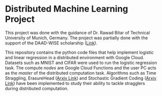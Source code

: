 # Distributed Machine Learning Project
This project was done with the guidance of Dr. Rawad Bitar of Technical University of Munich, Germany. The project was partially done with the support of the DAAD-WISE scholarship ([Link](https://www2.daad.de/deutschland/stipendium/datenbank/en/21148-scholarship-database/?detail=50015295)).

This repository contains the python code files that help implement logistic and linear regression in a distributed environment with Google Cloud. Datasets such as MNIST and CIFAR were used to run the logistic regression task. The compute _nodes_ are Google Cloud Functions and the user PC acts as the _master_ of the distributed computation task. Algorithms such as Time Straggling, ErasureHead ([Arxiv Link](https://arxiv.org/abs/1901.09671)) and Stochastic Gradient Coding ([Arxiv Link](https://arxiv.org/abs/1905.05383)) have been implemented to study their ability to tackle stragglers during distributed computation.
